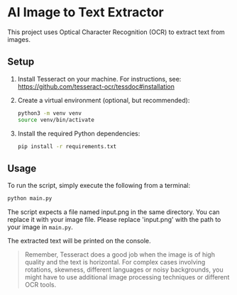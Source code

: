 # AI Image to Text Extractor

This project uses Optical Character Recognition (OCR) to extract text from images.

## Setup

1. Install Tesseract on your machine. For instructions, see: https://github.com/tesseract-ocr/tessdoc#installation

2. Create a virtual environment (optional, but recommended):

    ```bash
    python3 -m venv venv
    source venv/bin/activate
    ```

3. Install the required Python dependencies:

    ```bash
    pip install -r requirements.txt
    ```

## Usage

To run the script, simply execute the following from a terminal:

```bash
python main.py
```




The script expects a file named input.png in the same directory. You can replace it with your image file. Please replace 'input.png' with the path to your image in `main.py`.

The extracted text will be printed on the console.


> Remember, Tesseract does a good job when the image is of high quality and the text is horizontal. For complex cases involving rotations, skewness, different languages or noisy backgrounds, you might have to use additional image processing techniques or different OCR tools.
